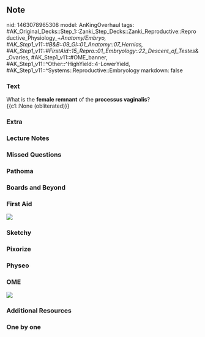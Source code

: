 ## Note
nid: 1463078965308
model: AnKingOverhaul
tags: #AK_Original_Decks::Step_1::Zanki_Step_Decks::Zanki_Reproductive::Reproductive_Physiology_+_Anatomy/Embryo, #AK_Step1_v11::#B&B::09_GI::01_Anatomy::07_Hernias, #AK_Step1_v11::#FirstAid::15_Repro::01_Embryology::22_Descent_of_Testes_&_Ovaries, #AK_Step1_v11::#OME_banner, #AK_Step1_v11::^Other::^HighYield::4-LowerYield, #AK_Step1_v11::^Systems::Reproductive::Embryology
markdown: false

### Text
<div>
  What is the <b>female remnant</b> of the <b>processus
  vaginalis</b>?
</div>
<div>
  {{c1::None (obliterated)}}
</div>

### Extra


### Lecture Notes


### Missed Questions


### Pathoma


### Boards and Beyond


### First Aid
<img src="tmp9VoJHg.png">

### Sketchy


### Pixorize


### Physeo


### OME
<div class="ome-widget">
  <a href="https://onlinemeded.org?ref=anki"><img src=
  "_OME_AnkiFlashcards_General_3.png"></a>
</div>

### Additional Resources


### One by one


